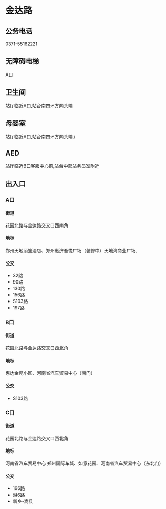 # 金达路

## 公务电话

0371-55162221

## 无障碍电梯

A口

## 卫生间

站厅临近A口,站台南四环方向头端

## 母婴室

站厅临近A口,站台南四环方向头端,/

## AED

站厅临近B口客服中心前,站台中部站务员室附近

## 出入口

### A口

#### 街道

花园北路与金达路交叉口西南角

#### 地标

郑州天地丽笙酒店、郑州惠济吾悦广场（装修中）天地湾商业广场、

#### 公交

- 32路
- 90路
- 130路
- 156路
- S103路
- 197路

### B口

#### 街道

花园北路与金达路交叉口西北角

#### 地标

惠达金苑小区、河南省汽车贸易中心（南门）

#### 公交

- S103路

### C口

#### 街道

花园北路与金达路交叉口西北角

#### 地标

河南省汽车贸易中心
郑州国际车城、如意花园、河南省汽车贸易中心（东北门）

#### 公交

- 196路
- 游6路
- 新乡-嵩县

